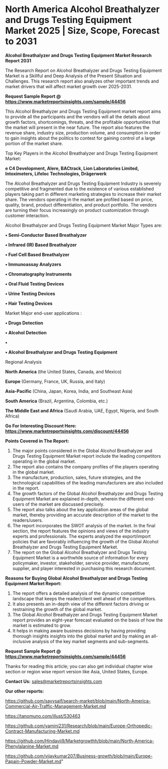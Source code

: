 # North America Alcohol Breathalyzer and Drugs Testing Equipment Market 2025 | Size, Scope, Forecast to 2031

<strong>Alcohol Breathalyzer and Drugs Testing Equipment Market Research Report 2031</strong>

The Research Report on Alcohol Breathalyzer and Drugs Testing Equipment Market is a Skillful and Deep Analysis of the Present Situation and Challenges. This research report also analyzes other important trends and market drivers that will affect market growth over 2025-2031.

<strong>Request Sample Report @ <a href=https://www.marketreportsinsights.com/sample/44456>https://www.marketreportsinsights.com/sample/44456</a></strong>

This Alcohol Breathalyzer and Drugs Testing Equipment market report aims to provide all the participants and the vendors will all the details about growth factors, shortcomings, threats, and the profitable opportunities that the market will present in the near future. The report also features the revenue share, industry size, production volume, and consumption in order to gain insights about the politics to contest for gaining control of a large portion of the market share.

Top Key Players in the Alcohol Breathalyzer and Drugs Testing Equipment Market:

<strong>e C4 Development, Alere, BACtrack, Lion Laboratories Limited, Intoximeters, Lifeloc Technologies, Drägerwerk</strong>

The Alcohol Breathalyzer and Drugs Testing Equipment Industry is severely competitive and fragmented due to the existence of various established players taking part in different marketing strategies to increase their market share. The vendors operating in the market are profiled based on price, quality, brand, product differentiation, and product portfolio. The vendors are turning their focus increasingly on product customization through customer interaction.

Alcohol Breathalyzer and Drugs Testing Equipment Market Major Types are:

<strong>•  Semi-Conductor Based Breathalyzer

•  Infrared (IR) Based Breathalyzer

•  Fuel Cell Based Breathalyzer

•  Immunoassay Analyzers

•  Chromatography Instruments

•  Oral Fluid Testing Devices

•  Urine Testing Devices

•  Hair Testing Devices</strong>

Market Major end-user applications :

<strong>•  Drugs Detection

•  Alcohol Detection

•  

•  Alcohol Breathalyzer and Drugs Testing Equipment</strong>

Regional Analysis

</u><strong><b>North America</b></strong> (the United States, Canada, and Mexico)

<strong><b>Europe </b></strong>(Germany, France, UK, Russia, and Italy)

<strong><b>Asia-Pacific</b></strong> (China, Japan, Korea, India, and Southeast Asia)

<strong><b>South America</b></strong> (Brazil, Argentina, Colombia, etc.)

<strong><b>The Middle East and Africa</b></strong> (Saudi Arabia, UAE, Egypt, Nigeria, and South Africa)

<strong>Go For Interesting Discount Here: <a href=https://www.marketreportsinsights.com/discount/44456>https://www.marketreportsinsights.com/discount/44456</a></strong>

<strong>Points Covered in The Report:</strong>
<ol>
  <li>The major points considered in the Global Alcohol Breathalyzer and Drugs Testing Equipment Market report include the leading competitors operating in the global market.</li>
  <li>The report also contains the company profiles of the players operating in the global market.</li>
  <li>The manufacture, production, sales, future strategies, and the technological capabilities of the leading manufacturers are also included in the report.</li>
  <li>The growth factors of the Global Alcohol Breathalyzer and Drugs Testing Equipment Market are explained in-depth, wherein the different end-users of the market are discussed precisely.</li>
  <li>The report also talks about the key application areas of the global market, thereby providing an accurate description of the market to the readers/users.</li>
  <li>The report incorporates the SWOT analysis of the market. In the final section, the report features the opinions and views of the industry experts and professionals. The experts analyzed the export/import policies that are favorably influencing the growth of the Global Alcohol Breathalyzer and Drugs Testing Equipment Market.</li>
  <li>The report on the Global Alcohol Breathalyzer and Drugs Testing Equipment Market is a worthwhile source of information for every policymaker, investor, stakeholder, service provider, manufacturer, supplier, and player interested in purchasing this research document.</li>
</ol>
<strong>Reasons for Buying Global Alcohol Breathalyzer and Drugs Testing Equipment Market Report:</strong>

<ol>
  <li>The report offers a detailed analysis of the dynamic competitive landscape that keeps the reader/client well ahead of the competitors.</li>
  <li>It also presents an in-depth view of the different factors driving or restraining the growth of the global market.</li>
  <li>The Global Alcohol Breathalyzer and Drugs Testing Equipment Market report provides an eight-year forecast evaluated on the basis of how the market is estimated to grow.</li>
  <li>It helps in making aware business decisions by having providing thorough insights insights into the global market and by making an all-inclusive analysis of the key market segments and sub-segments.</li>
</ol>
<strong>Request Sample Report @ <a href=https://www.marketreportsinsights.com/sample/44456>https://www.marketreportsinsights.com/sample/44456</a></strong>


Thanks for reading this article; you can also get individual chapter wise section or region wise report version like Asia, United States, Europe.

<strong>Contact Us:</strong>
sales@marketreportsinsights.com

<strong>Our other reports:</strong>

<a href=https://github.com/sayysaif/search-market/blob/main/North-America-Commercial-Air-Traffic-Management-Market.md>https://github.com/sayysaif/search-market/blob/main/North-America-Commercial-Air-Traffic-Management-Market.md</a>

<a href=https://tanomuno.com/illust/530463>https://tanomuno.com/illust/530463</a>

<a href=https://github.com/yamini231/Research/blob/main/Europe-Orthopedic-Contract-Manufacturing-Market.md>https://github.com/yamini231/Research/blob/main/Europe-Orthopedic-Contract-Manufacturing-Market.md</a>

<a href=https://github.com/Hindavii9/Marketgrowthh/blob/main/North-America-Phenylalanine-Market.md>https://github.com/Hindavii9/Marketgrowthh/blob/main/North-America-Phenylalanine-Market.md</a>

<a href=https://github.com/vijaykumar207/Business-growth/blob/main/Europe-Papain-Powder-Market.md>https://github.com/vijaykumar207/Business-growth/blob/main/Europe-Papain-Powder-Market.md</a>"
